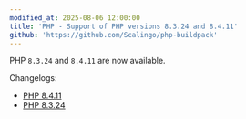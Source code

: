 ```yaml
---
modified_at: 2025-08-06 12:00:00
title: 'PHP - Support of PHP versions 8.3.24 and 8.4.11'
github: 'https://github.com/Scalingo/php-buildpack'
---
```


PHP `8.3.24` and `8.4.11` are now available.

Changelogs:
- [PHP 8.4.11](https://www.php.net/ChangeLog-8.php#8.4.11)
- [PHP 8.3.24](https://www.php.net/ChangeLog-8.php#8.3.24)
